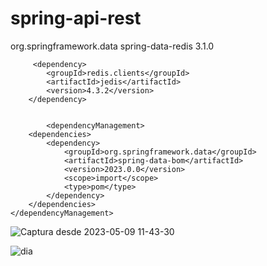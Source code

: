 # spring-api-rest
  
  <dependency>
            <groupId>org.springframework.data</groupId>
            <artifactId>spring-data-redis</artifactId>
            <version>3.1.0</version>
        </dependency>
        
         <dependency>
            <groupId>redis.clients</groupId>
            <artifactId>jedis</artifactId>
            <version>4.3.2</version>
        </dependency>
        
        
            <dependencyManagement>
        <dependencies>
            <dependency>
                <groupId>org.springframework.data</groupId>
                <artifactId>spring-data-bom</artifactId>
                <version>2023.0.0</version>
                <scope>import</scope>
                <type>pom</type>
            </dependency>
        </dependencies>
    </dependencyManagement>
        
        

![Captura desde 2023-05-09 11-43-30](https://user-images.githubusercontent.com/49040356/237060211-9ce78dde-340f-4783-b8fa-da86d364dc44.png)

![dia](https://github.com/carlfei/spring-api-rest/assets/49040356/0fc5695d-9a02-47c5-88e4-777ee7a93284)
